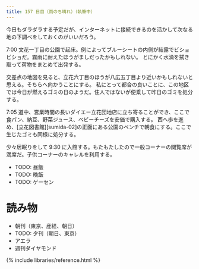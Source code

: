 ```yaml
---
title: 157 日目（雨のち晴れ）（執筆中）
---
```


今日もダラダラする予定だが、インターネットに接続できるのを活かして次なる地の下調べをしておくのがいいだろう。

7:00 文花一丁目の公園で起床。例によってブルーシートの内側が結露でビショビショだ。霧雨に耐えたほうがましだったかもしれない。
とにかく水滴を拭き取って荷物をまとめて出発する。

交差点の地図を見ると、立花六丁目のほうが八広五丁目より近いかもしれないと思える。そちらへ向かうことにする。
私にとって都合の良いことに、この地区では今日が燃えるゴミの日のようだ。住人ではないが便乗して昨日のゴミを処分する。

7:05 道中、営業時間の長いダイエー立花団地店に立ち寄ることができ、ここで食パン、納豆、野菜ジュース、ベビーチーズを安価で購入する。
西へ歩を進め、[立花図書館][sumida-02]の正面にある公園のベンチで朝食にする。ここで生じたゴミも同様に処分する。

少々居眠りをして 9:30 に入館する。もたもたしたので一般コーナーの閲覧席が満席だ。子供コーナーのキャレルを利用する。

* TODO: 昼飯
* TODO: 晩飯
* TODO: ゲーセン

# 読み物

* 朝刊（東京、産経、朝日）
* TODO: 夕刊（朝日、東京）
* アエラ
* 週刊ダイヤモンド

{% include libraries/reference.html %}
